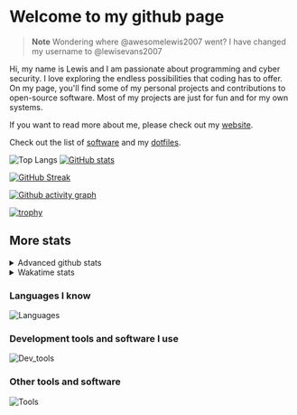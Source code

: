 # Welcome to my github page

> **Note**
> Wondering where @awesomelewis2007 went? I have changed my username to @lewisevans2007

Hi, my name is Lewis and I am passionate about programming and cyber security. I love exploring the endless possibilities that coding has to offer. On my page, you'll find some of my personal projects and contributions to open-source software. Most of my projects are just for fun and for my own systems.

If you want to read more about me, please check out my [website](https://lewisevans2007.github.io/).

Check out the list of [software](https://github.com/lewisevans2007/lewisevans2007/blob/master/software.md) and my [dotfiles](https://github.com/lewisevans2007/dotfiles).

![Top Langs](https://github-readme-stats.vercel.app/api/top-langs/?username=lewisevans2007&hide=html,css,jupyter%20notebook&langs_count=10&layout=donut&theme=transparent&exclude_repo=GPT-code-repository,Obsidian_vault,Apple-PowerManagement,Apple-Security,CMake,qemu,swift,tcpdump,xnu)
[![GitHub stats](https://github-readme-stats.vercel.app/api?username=lewisevans2007&show_icons=true&theme=transparent)](https://github.com/anuraghazra/github-readme-stats)

[![GitHub Streak](https://streak-stats.demolab.com?user=lewisevans2007&theme=transparent)](https://git.io/streak-stats)

[![Github activity graph](https://github-readme-activity-graph.vercel.app/graph?username=lewisevans2007&theme=github-compact&area=true)](https://github.com/ashutosh00710/github-readme-activity-graph)

[![trophy](https://github-profile-trophy.vercel.app/?username=lewisevans2007&theme=darkhub)](https://github.com/ryo-ma/github-profile-trophy)

## More stats
<details close>
<summary>Advanced github stats</summary>
<br>
  
![Metrics](https://raw.githubusercontent.com/lewisevans2007/lewisevans2007/master/github-metrics.svg)
  
</details>

<details close>
<summary>Wakatime stats</summary>
<br>

<!--START_SECTION:waka-->

```txt
Python       4 hrs 13 mins   ████████████░░░░░░░░░░░░░   47.61 %
Other        1 hr 26 mins    ████░░░░░░░░░░░░░░░░░░░░░   16.21 %
Text         1 hr 3 mins     ███░░░░░░░░░░░░░░░░░░░░░░   11.91 %
Markdown     34 mins         █▓░░░░░░░░░░░░░░░░░░░░░░░   06.51 %
C++          22 mins         █░░░░░░░░░░░░░░░░░░░░░░░░   04.16 %
Rust         14 mins         ▓░░░░░░░░░░░░░░░░░░░░░░░░   02.77 %
Makefile     13 mins         ▓░░░░░░░░░░░░░░░░░░░░░░░░   02.53 %
Git Config   7 mins          ▒░░░░░░░░░░░░░░░░░░░░░░░░   01.41 %
HTML         6 mins          ▒░░░░░░░░░░░░░░░░░░░░░░░░   01.29 %
Kconfig      6 mins          ▒░░░░░░░░░░░░░░░░░░░░░░░░   01.26 %
JSON         6 mins          ▒░░░░░░░░░░░░░░░░░░░░░░░░   01.21 %
Docker       4 mins          ▒░░░░░░░░░░░░░░░░░░░░░░░░   00.92 %
Assembly     2 mins          ░░░░░░░░░░░░░░░░░░░░░░░░░   00.56 %
Bash         2 mins          ░░░░░░░░░░░░░░░░░░░░░░░░░   00.48 %
Roff         1 min           ░░░░░░░░░░░░░░░░░░░░░░░░░   00.37 %
```

<!--END_SECTION:waka-->
</details>

### Languages I know
![Languages](https://skillicons.dev/icons?i=python,cpp,cs,c,javascript,nodejs,dotnet,bash,css,html,rust)
### Development tools and software I use
![Dev_tools](https://skillicons.dev/icons?i=git,docker,github,googlecloud,vscode,visualstudio,raspberrypi,linux,powershell,replit)
### Other tools and software
![Tools](https://skillicons.dev/icons?i=blender,ps,pr,ai,xd,figma)
